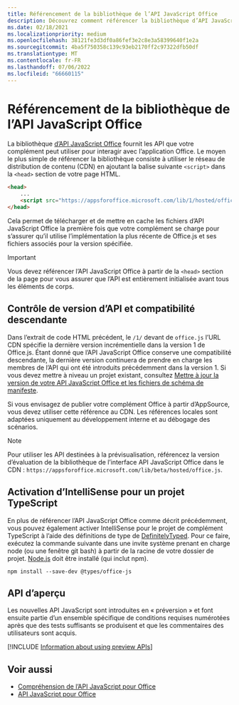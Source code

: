 ```yaml
---
title: Référencement de la bibliothèque de l’API JavaScript Office
description: Découvrez comment référencer la bibliothèque d’API JavaScript Office et les définitions de type dans votre complément.
ms.date: 02/18/2021
ms.localizationpriority: medium
ms.openlocfilehash: 38121fe3d3df0a86fef3e2c8e3a58399640f1e2a
ms.sourcegitcommit: 4ba5f750358c139c93eb2170ff2c97322dfb50df
ms.translationtype: MT
ms.contentlocale: fr-FR
ms.lasthandoff: 07/06/2022
ms.locfileid: "66660115"
---
```

# <a name="referencing-the-office-javascript-api-library"></a>Référencement de la bibliothèque de l’API JavaScript Office

La bibliothèque [d’API JavaScript Office](../reference/javascript-api-for-office.md) fournit les API que votre complément peut utiliser pour interagir avec l’application Office. Le moyen le plus simple de référencer la bibliothèque consiste à utiliser le réseau de distribution de contenu (CDN) en ajoutant la balise suivante `<script>` dans la `<head>` section de votre page HTML.

```html
<head>
    ...
    <script src="https://appsforoffice.microsoft.com/lib/1/hosted/office.js" type="text/javascript"></script>
</head>
```

Cela permet de télécharger et de mettre en cache les fichiers d’API JavaScript Office la première fois que votre complément se charge pour s’assurer qu’il utilise l’implémentation la plus récente de Office.js et ses fichiers associés pour la version spécifiée.

> [!IMPORTANT]
> Vous devez référencer l’API JavaScript Office à partir de la `<head>` section de la page pour vous assurer que l’API est entièrement initialisée avant tous les éléments de corps.

## <a name="api-versioning-and-backward-compatibility"></a>Contrôle de version d’API et compatibilité descendante

Dans l’extrait de code HTML précédent, le `/1/` devant de `office.js` l’URL CDN spécifie la dernière version incrémentielle dans la version 1 de Office.js. Étant donné que l’API JavaScript Office conserve une compatibilité descendante, la dernière version continuera de prendre en charge les membres de l’API qui ont été introduits précédemment dans la version 1. Si vous devez mettre à niveau un projet existant, consultez [Mettre à jour la version de votre API JavaScript Office et les fichiers de schéma de manifeste](update-your-javascript-api-for-office-and-manifest-schema-version.md). 

Si vous envisagez de publier votre complément Office à partir d’AppSource, vous devez utiliser cette référence au CDN. Les références locales sont adaptées uniquement au développement interne et au débogage des scénarios.

> [!NOTE]
> Pour utiliser les API destinées à la prévisualisation, référencez la version d’évaluation de la bibliothèque de l’interface API JavaScript Office dans le CDN : `https://appsforoffice.microsoft.com/lib/beta/hosted/office.js`.

## <a name="enabling-intellisense-for-a-typescript-project"></a>Activation d’IntelliSense pour un projet TypeScript

En plus de référencer l’API JavaScript Office comme décrit précédemment, vous pouvez également activer IntelliSense pour le projet de complément TypeScript à l’aide des définitions de type de [DefinitelyTyped](https://github.com/DefinitelyTyped/DefinitelyTyped/tree/master/types/office-js). Pour ce faire, exécutez la commande suivante dans une invite système prenant en charge node (ou une fenêtre git bash) à partir de la racine de votre dossier de projet. [Node.js](https://nodejs.org) doit être installé (qui inclut npm).

```command&nbsp;line
npm install --save-dev @types/office-js
```

## <a name="preview-apis"></a>API d’aperçu

Les nouvelles API JavaScript sont introduites en « préversion » et font ensuite partie d’un ensemble spécifique de conditions requises numérotées après que des tests suffisants se produisent et que les commentaires des utilisateurs sont acquis.

[!INCLUDE [Information about using preview APIs](../includes/using-preview-apis-host.md)]

## <a name="see-also"></a>Voir aussi

- [Compréhension de l’API JavaScript pour Office](understanding-the-javascript-api-for-office.md)
- [API JavaScript pour Office](../reference/javascript-api-for-office.md)
